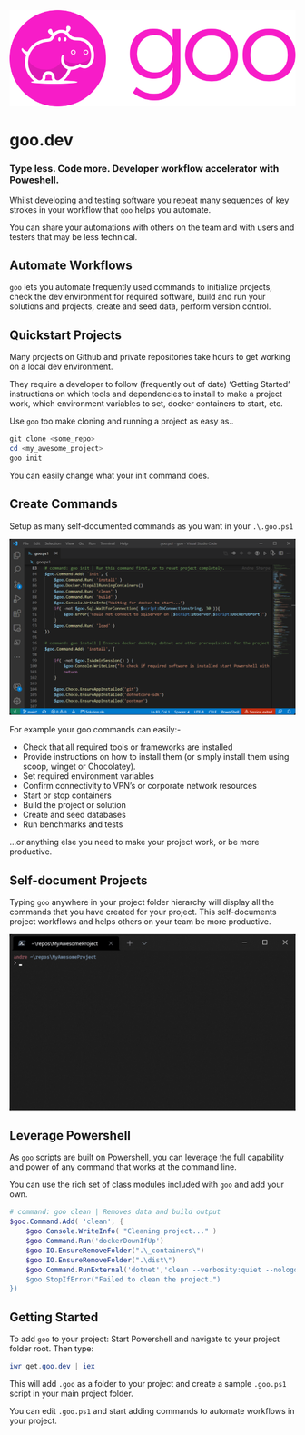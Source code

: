 ![logo](https://github.com/andresharpe/goo/blob/main/assets/logo/logo.png?raw=true)

# goo.dev

### Type less. Code more. Developer workflow accelerator with Poweshell.

Whilst developing and testing software you repeat many sequences of key strokes in your workflow that `goo` helps you automate.

You can share your automations with others on the team and with users and testers that may be less technical.

## Automate Workflows
`goo` lets you automate frequently used commands to initialize projects, check the dev environment for required software, build and run your solutions and projects, create and seed data, perform version control.

## Quickstart Projects
Many projects on Github and private repositories take hours to get working on a local dev environment.

They require a developer to follow (frequently out of date) ‘Getting Started’ instructions on which tools and dependencies to install to make a project work, which environment variables to set, docker containers to start, etc.

Use `goo` too make cloning and running a project as easy as..
```PowerShell
git clone <some_repo>
cd <my_awesome_project>
goo init
```
You can easily change what your init command does.

## Create Commands
Setup as many self-documented commands as you want in your `.\.goo.ps1`

![goo.ps1](https://github.com/andresharpe/goo/blob/main/assets/screenshots/goo-ps1.png?raw=true)

For example your goo commands can easily:-

- Check that all required tools or frameworks are installed
- Provide instructions on how to install them (or simply install them using scoop, winget or Chocolatey).
- Set required environment variables
- Confirm connectivity to VPN’s or corporate network resources
- Start or stop containers
- Build the project or solution
- Create and seed databases
- Run benchmarks and tests

…or anything else you need to make your project work, or be more productive.

## Self-document Projects
Typing `goo` anywhere in your project folder hierarchy will display all the commands that you have created for your project. This self-documents project workflows and helps others on your team be more productive.

![goo-cli](https://github.com/andresharpe/goo/blob/main/assets/screenshots/goo-goo.gif?raw=true)

## Leverage Powershell
As `goo` scripts are built on Powershell, you can leverage the full capability and power of any command that works at the command line.

You can use the rich set of class modules included with `goo` and add your own.

```PowerShell
# command: goo clean | Removes data and build output
$goo.Command.Add( 'clean', {
    $goo.Console.WriteInfo( "Cleaning project..." )
    $goo.Command.Run('dockerDownIfUp')
    $goo.IO.EnsureRemoveFolder(".\_containers\")
    $goo.IO.EnsureRemoveFolder(".\dist\")
    $goo.Command.RunExternal('dotnet','clean --verbosity:quiet --nologo','.\sln)
    $goo.StopIfError("Failed to clean the project.")
})
```

## Getting Started
To add `goo` to your project: Start Powershell and navigate to your project folder root. Then type:
```PowerShell
iwr get.goo.dev | iex
```
This will add `.goo` as a folder to your project and create a sample `.goo.ps1` script in your main project folder.

You can edit `.goo.ps1` and start adding commands to automate workflows in your project.